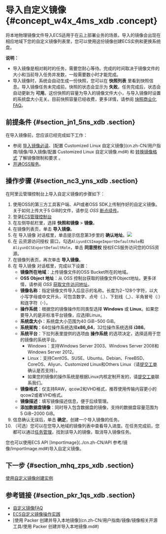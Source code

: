 # 导入自定义镜像 {#concept_w4x_4ms_xdb .concept}

将本地物理镜像文件导入ECS适用于在云上部署业务的场景。导入的镜像会出现在相应地域下您的自定义镜像列表里，您可以使用这份镜像创建ECS实例和更换系统盘。

**说明：** 

-   导入镜像是相对耗时的任务，需要您耐心等待。完成的时间取决于镜像文件的大小和当前导入任务并发数，一般需要数小时才能完成。
-   导入镜像时，系统会自动生成一份快照，您可以在 **快照列表** 里看到快照信息。导入镜像任务未完成前，快照的状态会显示为 **失败**。任务完成后，状态会自动更新为 **可用**。这份快照的容量为导入的镜像文件大小，与导入镜像时设置的系统盘大小无关。目前快照容量已经收费，更多详情，请参阅 [快照商业化FAQ](https://help.aliyun.com/document_detail/52045.html)。

## 前提条件 {#section_jn1_5ns_xdb .section}

在导入镜像前，您应该已经完成如下工作：

-   参阅 [导入镜像必读](cn.zh-CN/用户指南/镜像/导入镜像/导入镜像必读.md#)、[配置 Customized Linux 自定义镜像](cn.zh-CN/用户指南/镜像/导入镜像/配置 Customized Linux 自定义镜像.md#) 和 [转换镜像格式](cn.zh-CN/用户指南/镜像/导入镜像/转换镜像格式.md#) 了解镜像限制和要求 。
-   [开通OSS服务](../../../../../cn.zh-CN/快速入门/开通OSS服务.md#)。

## 操作步骤 {#section_nc3_yns_xdb .section}

在阿里云管理控制台上导入自定义镜像的步骤如下：

1.  使用OSS的第三方工具客户端、API或者OSS SDK上传制作好的自定义镜像。关于如何上传大于5 GiB的文件，请参见 *OSS* [断点续传](../../../../../cn.zh-CN/开发指南/上传文件/断点续传.md#)。
2.  登录[ECS管理控制台](https://ecs.console.aliyun.com/) 
3.  在左侧导航栏里，选择 **快照和镜像** \> **镜像**。
4.  在镜像列表页，单击 **导入镜像**。
5.  在 导入镜像 对话框里，单击提示信息第3步里的 **确认地址**。![](http://static-aliyun-doc.oss-cn-hangzhou.aliyuncs.com/assets/img/9706/15335368687027_zh-CN.png)
6.  在 云资源访问授权 窗口，勾选`AliyunECSImageImportDefaultRole`和`AliyunECSExportDefaultRole`，单击 **同意授权** 授权ECS服务访问您的OSS资源。
7.  在镜像列表页，再次单击 **导入镜像**。
8.  在 导入镜像 对话框里，完成以下设置：
    -   **镜像所在地域**：上传镜像文件的OSS Bucket所在的地域。
    -   **OSS Object 地址**：从 OSS 控制台获取的镜像文件Object地址。更多详情，请参阅 *OSS* [获取文件访问地址](../../../../../cn.zh-CN/控制台用户指南/管理文件/获取文件访问地址.md#)。
    -   **镜像名称**：指定镜像文件导入后显示的名称。长度为2−128个字符，以大小写字母或中文开头，可包含数字、点号（.）、下划线（\_）、半角冒号（:）和连字符（-）。
    -   **操作系统**：根据您的镜像操作形同类型选择 **Windows** 或 **Linux**。如果您要导入的是非标准平台镜像，应选择Linux。
    -   **系统盘大小**：系统盘大小范围为40 GiB−500 GiB。
    -   **系统架构**：64位操作系统选择**x86\_64**，32位操作系统选择 **i386**。
    -   **系统平台**：下拉列表里提供的选项由 **操作系统** 的选项决定，选择适用于您的镜像的系统平台。
        -   Windows：支持Windows Server 2003、Windows Server 2008和Windows Server 2012。
        -   Linux：支持CentOS、SUSE、Ubuntu、Debian、FreeBSD、CoreOS、Aliyun、Customized Linux和Others Linux（请[提交工单](https://selfservice.console.aliyun.com/ticket/createIndex.htm)确认是否支持）。
        -   如果您的镜像的操作系统是根据Linux内核定制开发的，请[提交工单](https://selfservice.console.aliyun.com/ticket/createIndex.htm)联系我们。
    -   **镜像格式**：仅支持RAW，qcow2和VHD格式，推荐使用传输内容更小的qcow2或者VHD格式。
    -   **镜像描述**：填写镜像描述信息，便于后续管理。
    -   **添加数据盘镜像**：同时导入包含数据盘的镜像，支持的数据盘容量范围为 5 GiB−2000 GiB。
9.  信息确认无误后，单击 **确定**，创建一个导入镜像的任务。
10. （可选）您可以在您导入地域的镜像列表中查看导入进度。在任务完成前，您都可以通过[任务管理](https://ecs.console.aliyun.com/#/task/region/)，找到该导入的镜像，取消导入镜像任务。

您也可以使用ECS API [ImportImage](../cn.zh-CN/API 参考/镜像/ImportImage.md#)导入自定义镜像。

## 下一步 {#section_mhq_zps_xdb .section}

[使用自定义镜像创建实例](cn.zh-CN/用户指南/实例/创建实例/使用自定义镜像创建实例.md#)

## 参考链接 {#section_pkr_1qs_xdb .section}

-   [自定义镜像FAQ](https://help.aliyun.com/document_detail/40549.html)
-   [ECS自定义镜像操作实践](https://help.aliyun.com/document_detail/54742.html)
-   [使用 Packer 创建并导入本地镜像](cn.zh-CN/用户指南/镜像/镜像相关开源工具/使用 Packer 创建并导入本地镜像.md#)

